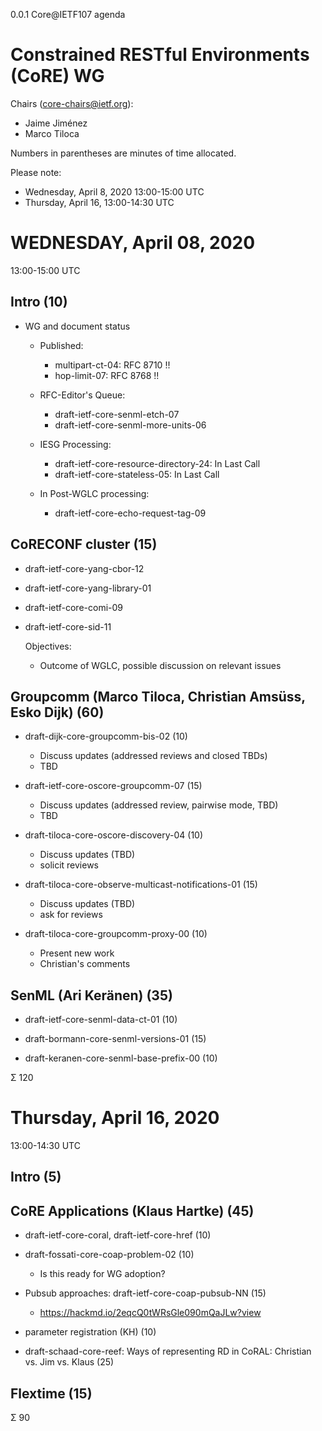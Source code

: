 0.0.1 Core@IETF107 agenda

# Constrained RESTful Environments (CoRE) WG

Chairs (core-chairs@ietf.org):

* Jaime Jiménez
* Marco Tiloca

Numbers in parentheses are minutes of time allocated.

Please note:
- Wednesday, April 8, 2020 13:00-15:00 UTC
- Thursday, April 16, 13:00-14:30 UTC

# WEDNESDAY, April 08, 2020
13:00-15:00 UTC


## Intro (10)

  * WG and document status
    * Published:
        * multipart-ct-04: RFC 8710 !!
        * hop-limit-07: RFC 8768 !!

    * RFC-Editor's Queue:
        * draft-ietf-core-senml-etch-07
        * draft-ietf-core-senml-more-units-06
    
    * IESG Processing:
        * draft-ietf-core-resource-directory-24: In Last Call
	    * draft-ietf-core-stateless-05: In Last Call
      
    * In Post-WGLC processing:
      * draft-ietf-core-echo-request-tag-09


## CoRECONF cluster (15)

  * draft-ietf-core-yang-cbor-12
  * draft-ietf-core-yang-library-01
  * draft-ietf-core-comi-09
  * draft-ietf-core-sid-11

    Objectives:

    - Outcome of WGLC, possible discussion on relevant issues

## Groupcomm (Marco Tiloca, Christian Amsüss, Esko Dijk) (60)

* draft-dijk-core-groupcomm-bis-02 (10)

  * Discuss updates (addressed reviews and closed TBDs)
  * TBD

* draft-ietf-core-oscore-groupcomm-07 (15)

  * Discuss updates (addressed review, pairwise mode, TBD)
  * TBD

* draft-tiloca-core-oscore-discovery-04 (10)

  * Discuss updates (TBD)
  * solicit reviews

* draft-tiloca-core-observe-multicast-notifications-01 (15)

  * Discuss updates (TBD)
  * ask for reviews

* draft-tiloca-core-groupcomm-proxy-00 (10)

  * Present new work
  * Christian's comments


## SenML (Ari Keränen) (35)

* draft-ietf-core-senml-data-ct-01 (10)

* draft-bormann-core-senml-versions-01 (15)

* draft-keranen-core-senml-base-prefix-00 (10)

Σ 120


# Thursday, April 16, 2020
13:00-14:30 UTC

## Intro (5)

## CoRE Applications (Klaus Hartke) (45)

* draft-ietf-core-coral, draft-ietf-core-href  (10)
* draft-fossati-core-coap-problem-02 (10)

    * Is this ready for WG adoption?

* Pubsub approaches: draft-ietf-core-coap-pubsub-NN (15)
    * https://hackmd.io/2eqcQ0tWRsGle090mQaJLw?view

* parameter registration (KH) (10)

* draft-schaad-core-reef: Ways of representing RD in CoRAL: Christian vs. Jim vs. Klaus (25)


## Flextime (15)

Σ 90
